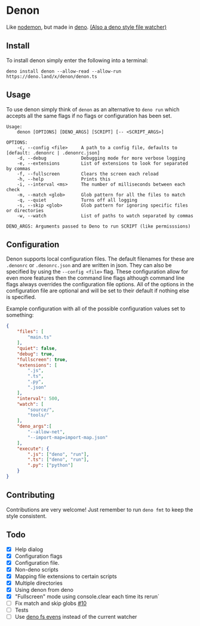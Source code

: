 # Denon

Like [nodemon](https://nodemon.io/), but made in [deno](https://deno.land/).
[(Also a deno style file watcher)](https://github.com/eliassjogreen/denon/blob/master/watcher.ts)

## Install

To install denon simply enter the following into a terminal:

`deno install denon --allow-read --allow-run https://deno.land/x/denon/denon.ts` 

## Usage

To use denon simply think of `denon` as an alternative to `deno run` which accepts all the same flags if no
flags or configuration has been set.

``` 
Usage:
    denon [OPTIONS] [DENO_ARGS] [SCRIPT] [-- <SCRIPT_ARGS>]

OPTIONS:
    -c, --config <file>     A path to a config file, defaults to [default: .denonrc | .denonrc.json]
    -d, --debug             Debugging mode for more verbose logging
    -e, --extensions        List of extensions to look for separated by commas
    -f, --fullscreen        Clears the screen each reload
    -h, --help              Prints this
    -i, --interval <ms>     The number of milliseconds between each check
    -m, --match <glob>      Glob pattern for all the files to match
    -q, --quiet             Turns off all logging
    -s, --skip <glob>       Glob pattern for ignoring specific files or directories
    -w, --watch             List of paths to watch separated by commas

DENO_ARGS: Arguments passed to Deno to run SCRIPT (like permisssions)
```

## Configuration

Denon supports local configuration files. The default filenames for these are `.denonrc` or `.denonrc.json` and
are written in json. They can also be specified by using the `--config <file>` flag. These configuration allow for
even more features then the command line flags although command line flags always overrides the configuration file
options. All of the options in the configuration file are optional and will be set to their default if nothing else
is specified.

Example configuration with all of the possible configuration values set to something:

``` json
{
    "files": [
        "main.ts"
    ],
    "quiet": false,
    "debug": true,
    "fullscreen": true,
    "extensions": [
        ".js",
        ".ts",
        ".py",
        ".json"
    ],
    "interval": 500,
    "watch": [
        "source/",
        "tools/"
    ],
    "deno_args":[
        "--allow-net",
        "--import-map=import-map.json"
    ],
    "execute": {
        ".js": ["deno", "run"],
        ".ts": ["deno", "run"],
        ".py": ["python"]
    }
}
```

## Contributing
Contributions are very welcome! Just remember to run `deno fmt` to keep the style consistent.

## Todo

-   [x] Help dialog
-   [x] Configuration flags
-   [x] Configuration file.
-   [x] Non-deno scripts
-   [x] Mapping file extensions to certain scripts
-   [x] Multiple directories
-   [x] Using denon from deno
-   [x] "Fullscreen" mode using console.clear each time its rerun´
-   [ ] Fix match and skip globs [#10](https://github.com/eliassjogreen/denon/issues/10)
-   [ ] Tests
-   [ ] Use [deno fs evens](https://deno.land/std/manual.md) instead of the current watcher
